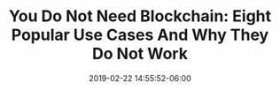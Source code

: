 ---
date: 2019-02-22 14:55:52-06:00
link:
  source: pocket
  source_url: https://getpocket.com
  text: 'You Do Not Need Blockchain: Eight Popular Use Cases And Why They Do Not Work'
  url: https://blog.smartdec.net/you-do-not-need-blockchain-eight-popular-use-cases-and-why-they-do-not-work-f2ecc6cc2129
slug: you-do-not-need-blockchain-eight-popular-use-cases-and-why-they-do-not-work
source: pocket
title: 'You Do Not Need Blockchain: Eight Popular Use Cases And Why They Do Not Work'
---